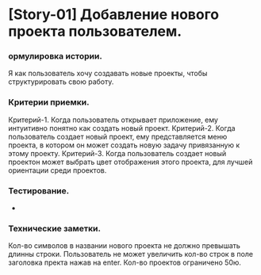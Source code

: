 # [Story-01] Добавление нового проекта пользователем.
### ормулировка истории.
Я как пользователь хочу создавать новые проекты, чтобы структурировать свою работу.

### Критерии приемки.
Критерий-1. Когда пользователь открывает приложение, ему интуитивно понятно как создать новый проект.
Критерий-2. Когда пользователь создает новый проект, ему представляется меню проекта, в котором он может создать новую задачу привязанную к этому проекту.
Критерий-3. Когда пользователь создает новый проектон может выбрать цвет отображения этого проекта, для лучшей ориентации среди проектов.

### Тестирование.
-

### Технические заметки.
Кол-во символов в названии нового проекта не должно превышать длинны строки.
Пользователь не может увеличить кол-во строк в поле заголовка пректа нажав на enter.
Кол-во проектов ограничено 50ю.
